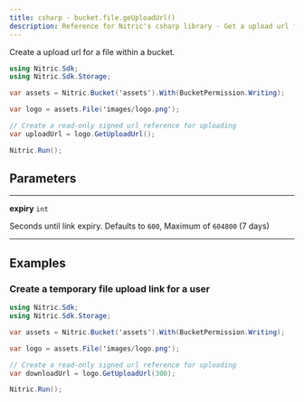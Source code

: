 ```yaml
---
title: csharp - bucket.file.geUploadUrl()
description: Reference for Nitric's csharp library - Get a upload url for a file from a bucket.
---
```


Create a upload url for a file within a bucket.

```csharp
using Nitric.Sdk;
using Nitric.Sdk.Storage;

var assets = Nitric.Bucket('assets').With(BucketPermission.Writing);

var logo = assets.File('images/logo.png');

// Create a read-only signed url reference for uploading
var uploadUrl = logo.GetUploadUrl();

Nitric.Run();
```

## Parameters

---

**expiry** `int`

Seconds until link expiry. Defaults to `600`, Maximum of `604800` (7 days)

---

## Examples

### Create a temporary file upload link for a user

```csharp
using Nitric.Sdk;
using Nitric.Sdk.Storage;

var assets = Nitric.Bucket('assets').With(BucketPermission.Writing);

var logo = assets.File('images/logo.png');

// Create a read-only signed url reference for uploading
var downloadUrl = logo.GetUploadUrl(300);

Nitric.Run();
```
